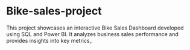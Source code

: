 # Bike-sales-project
This project showcases an interactive Bike Sales Dashboard developed using SQL and Power BI. It analyzes business sales performance and provides insights into key metrics,.
